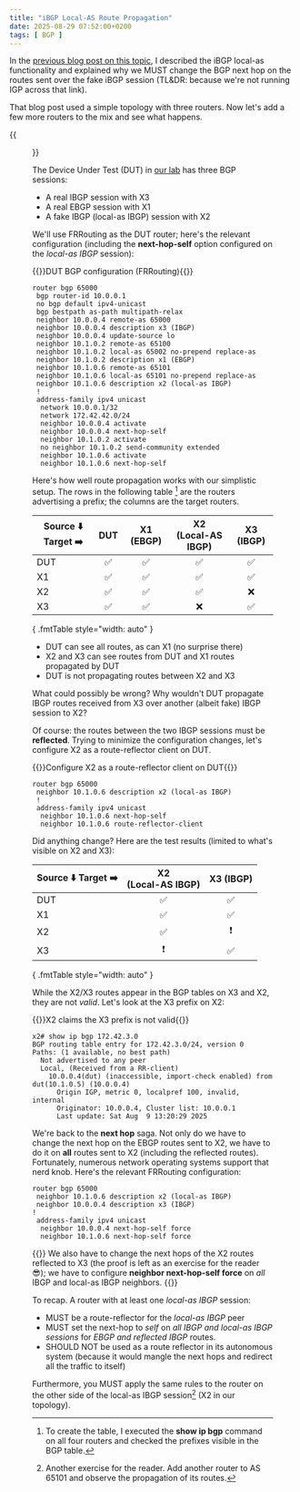 ```yaml
---
title: "iBGP Local-AS Route Propagation"
date: 2025-08-29 07:52:00+0200
tags: [ BGP ]
---
```

In the [previous blog post on this topic](/2025/04/ibgp-local-as-details/), I described the iBGP local-as functionality and explained why we MUST change the BGP next hop on the routes sent over the fake iBGP session (TL&DR: because we're not running IGP across that link).

That blog post used a simple topology with three routers. Now let's add a few more routers to the mix and see what happens.
<!--more-->
{{<figure src="/2025/08/localas_ibgp_topo.png">}}

The Device Under Test (DUT) in [our lab](https://github.com/ipspace/netlab/blob/1ec68bbc90134d68ad27d0422747c5c92ae4e866/tests/integration/bgp/08-ibgp-localas.yml) has three BGP sessions:

* A real IBGP session with X3
* A real EBGP session with X1
* A fake IBGP (local-as IBGP) session with X2

We'll use FRRouting as the DUT router; here's the relevant configuration (including the **next-hop-self** option configured on the *local-as IBGP* session):

{{<cc>}}DUT BGP configuration (FRRouting){{</cc>}}
```
router bgp 65000
 bgp router-id 10.0.0.1
 no bgp default ipv4-unicast
 bgp bestpath as-path multipath-relax
 neighbor 10.0.0.4 remote-as 65000
 neighbor 10.0.0.4 description x3 (IBGP)
 neighbor 10.0.0.4 update-source lo
 neighbor 10.1.0.2 remote-as 65100
 neighbor 10.1.0.2 local-as 65002 no-prepend replace-as
 neighbor 10.1.0.2 description x1 (EBGP)
 neighbor 10.1.0.6 remote-as 65101
 neighbor 10.1.0.6 local-as 65101 no-prepend replace-as
 neighbor 10.1.0.6 description x2 (local-as IBGP)
 !
 address-family ipv4 unicast
  network 10.0.0.1/32
  network 172.42.42.0/24
  neighbor 10.0.0.4 activate
  neighbor 10.0.0.4 next-hop-self
  neighbor 10.1.0.2 activate
  no neighbor 10.1.0.2 send-community extended
  neighbor 10.1.0.6 activate
  neighbor 10.1.0.6 next-hop-self
```

Here's how well route propagation works with our simplistic setup. The rows in the following table [^CT] are the routers advertising a prefix; the columns are the target routers.

[^CT]: To create the table, I executed the **show ip bgp** command on all four routers and checked the prefixes visible in the BGP table.

| Source ⬇️ Target ➡️ | DUT | X1 (EBGP) | X2<br>(Local-AS IBGP) | X3 (IBGP) |
|-----|:-:|:-:|:-:|:-:|
| DUT | ✅| ✅| ✅| ✅|
| X1  | ✅| ✅| ✅| ✅|
| X2  | ✅| ✅| ✅| ❌ |
| X3  | ✅| ✅| ❌ | ✅|
{ .fmtTable style="width: auto" }

* DUT can see all routes, as can X1 (no surprise there)
* X2 and X3 can see routes from DUT and X1 routes propagated by DUT
* DUT is not propagating routes between X2 and X3

What could possibly be wrong? Why wouldn't DUT propagate IBGP routes received from X3 over another (albeit fake) IBGP session to X2?

Of course: the routes between the two IBGP sessions must be **reflected**. Trying to minimize the configuration changes, let's configure X2 as a route-reflector client on DUT.

{{<cc>}}Configure X2 as a route-reflector client on DUT{{</cc>}}
```
router bgp 65000
 neighbor 10.1.0.6 description x2 (local-as IBGP)
 !
 address-family ipv4 unicast
  neighbor 10.1.0.6 next-hop-self
  neighbor 10.1.0.6 route-reflector-client
```

Did anything change? Here are the test results (limited to what's visible on X2 and X3):

| Source ⬇️ Target ➡️ | X2<br>(Local-AS IBGP) | X3 (IBGP) |
|-----|:-:|:-:|
| DUT | ✅| ✅|
| X1  | ✅| ✅|
| X2  | ✅| ❗️|
| X3  | ❗️| ✅|
{ .fmtTable style="width: auto" }

While the X2/X3 routes appear in the BGP tables on X3 and X2, they are not *valid*. Let's look at the X3 prefix on X2:

{{<cc>}}X2 claims the X3 prefix is not valid{{</cc>}}
```
x2# show ip bgp 172.42.3.0
BGP routing table entry for 172.42.3.0/24, version 0
Paths: (1 available, no best path)
  Not advertised to any peer
  Local, (Received from a RR-client)
    10.0.0.4(dut) (inaccessible, import-check enabled) from dut(10.1.0.5) (10.0.0.4)
      Origin IGP, metric 0, localpref 100, invalid, internal
      Originator: 10.0.0.4, Cluster list: 10.0.0.1
      Last update: Sat Aug  9 13:20:29 2025
```

We're back to the **next hop** saga. Not only do we have to change the next hop on the EBGP routes sent to X2, we have to do it on **all** routes sent to X2 (including the reflected routes). Fortunately, numerous network operating systems support that nerd knob. Here's the relevant FRRouting configuration:

```
router bgp 65000
 neighbor 10.1.0.6 description x2 (local-as IBGP)
 neighbor 10.0.0.4 description x3 (IBGP)
!
 address-family ipv4 unicast
  neighbor 10.0.0.4 next-hop-self force
  neighbor 10.1.0.6 next-hop-self force
```

{{<note>}}
We also have to change the next hops of the X2 routes reflected to X3 (the proof is left as an exercise for the reader 😎); we have to configure **neighbor next-hop-self force** on *all* IBGP and local-as IBGP neighbors.
{{</note>}}

[^PLER]: 

To recap. A router with at least one *local-as IBGP* session:

* MUST be a route-reflector for the *local-as IBGP* peer
* MUST set the next-hop to *self* on *all IBGP and local-as IBGP sessions* for *EBGP and reflected IBGP* routes.
* SHOULD NOT be used as a route reflector in its autonomous system (because it would mangle the next hops and redirect all the traffic to itself)

Furthermore, you MUST apply the same rules to the router on the other side of the local-as IBGP session[^AER] (X2 in our topology).

[^PLER]: The proof is left as an exercise for the reader ;)

[^AER]: Another exercise for the reader. Add another router to AS 65101 and observe the propagation of its routes.

